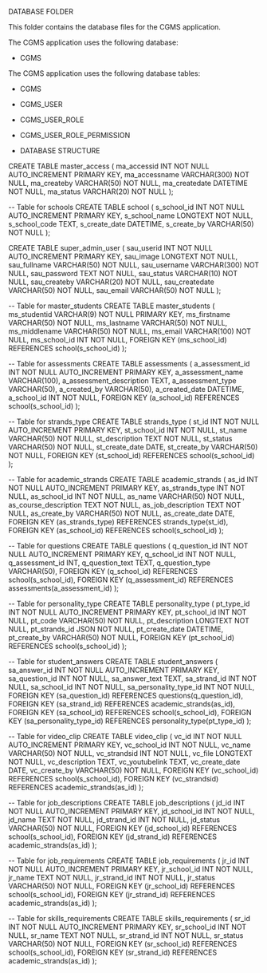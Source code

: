 DATABASE FOLDER

This folder contains the database files for the CGMS application.

The CGMS application uses the following database:

- CGMS

The CGMS application uses the following database tables:    

- CGMS
- CGMS_USER
- CGMS_USER_ROLE
- CGMS_USER_ROLE_PERMISSION



- DATABASE STRUCTURE


CREATE TABLE master_access (
    ma_accessid INT NOT NULL AUTO_INCREMENT PRIMARY KEY,
    ma_accessname VARCHAR(300) NOT NULL,
    ma_createby VARCHAR(50) NOT NULL,
    ma_createdate DATETIME NOT NULL,
    ma_status VARCHAR(20) NOT NULL
);

-- Table for schools
CREATE TABLE school (
    s_school_id INT NOT NULL AUTO_INCREMENT PRIMARY KEY,
    s_school_name LONGTEXT NOT NULL,
    s_school_code TEXT,
    s_create_date DATETIME,
    s_create_by VARCHAR(50) NOT NULL
);

CREATE TABLE super_admin_user (
    sau_userid INT NOT NULL AUTO_INCREMENT PRIMARY KEY,
    sau_image LONGTEXT NOT NULL,
    sau_fullname VARCHAR(50) NOT NULL,
    sau_username VARCHAR(300) NOT NULL,
    sau_password TEXT NOT NULL,
    sau_status VARCHAR(10) NOT NULL,
    sau_createby VARCHAR(20) NOT NULL,
    sau_createdate VARCHAR(50) NOT NULL,
    sau_email VARCHAR(50) NOT NULL
);

-- Table for master_students
CREATE TABLE master_students (
    ms_studentid VARCHAR(9) NOT NULL PRIMARY KEY,
    ms_firstname VARCHAR(50) NOT NULL,
    ms_lastname VARCHAR(50) NOT NULL,
    ms_middlename VARCHAR(50) NOT NULL,
    ms_email VARCHAR(100) NOT NULL,
    ms_school_id INT NOT NULL,
    FOREIGN KEY (ms_school_id) REFERENCES school(s_school_id)
);

-- Table for assessments
CREATE TABLE assessments (
    a_assessment_id INT NOT NULL AUTO_INCREMENT PRIMARY KEY,
    a_assessment_name VARCHAR(100),
    a_assessment_description TEXT,
    a_assessment_type VARCHAR(50),
    a_created_by VARCHAR(50),
    a_created_date DATETIME,
    a_school_id INT NOT NULL,
    FOREIGN KEY (a_school_id) REFERENCES school(s_school_id)
);

-- Table for strands_type
CREATE TABLE strands_type (
    st_id INT NOT NULL AUTO_INCREMENT PRIMARY KEY,
    st_school_id INT NOT NULL,
    st_name VARCHAR(50) NOT NULL,
    st_description TEXT NOT NULL,
    st_status VARCHAR(50) NOT NULL,
    st_create_date DATE,
    st_create_by VARCHAR(50) NOT NULL,
    FOREIGN KEY (st_school_id) REFERENCES school(s_school_id)
);

-- Table for academic_strands
CREATE TABLE academic_strands (
    as_id INT NOT NULL AUTO_INCREMENT PRIMARY KEY,
    as_strands_type INT NOT NULL,
    as_school_id INT NOT NULL,
    as_name VARCHAR(50) NOT NULL,
    as_course_description TEXT NOT NULL,
    as_job_description TEXT NOT NULL,
    as_create_by VARCHAR(50) NOT NULL,
    as_create_date DATE,
    FOREIGN KEY (as_strands_type) REFERENCES strands_type(st_id),
    FOREIGN KEY (as_school_id) REFERENCES school(s_school_id)
);

-- Table for questions
CREATE TABLE questions (
    q_question_id INT NOT NULL AUTO_INCREMENT PRIMARY KEY,
    q_school_id INT NOT NULL,
    q_assessment_id INT,
    q_question_text TEXT,
    q_question_type VARCHAR(50),
    FOREIGN KEY (q_school_id) REFERENCES school(s_school_id),
    FOREIGN KEY (q_assessment_id) REFERENCES assessments(a_assessment_id)
);


-- Table for personality_type
CREATE TABLE personality_type (
    pt_type_id INT NOT NULL AUTO_INCREMENT PRIMARY KEY,
    pt_school_id INT NOT NULL,
    pt_code VARCHAR(50) NOT NULL,
    pt_description LONGTEXT NOT NULL,
    pt_strands_id JSON NOT NULL,
    pt_create_date DATETIME,
    pt_create_by VARCHAR(50) NOT NULL,
    FOREIGN KEY (pt_school_id) REFERENCES school(s_school_id)
);

-- Table for student_answers
CREATE TABLE student_answers (
    sa_answer_id INT NOT NULL AUTO_INCREMENT PRIMARY KEY,
    sa_question_id INT NOT NULL,
    sa_answer_text TEXT,
    sa_strand_id INT NOT NULL,
    sa_school_id INT NOT NULL,
    sa_personality_type_id INT NOT NULL,
    FOREIGN KEY (sa_question_id) REFERENCES questions(q_question_id),
    FOREIGN KEY (sa_strand_id) REFERENCES academic_strands(as_id),
    FOREIGN KEY (sa_school_id) REFERENCES school(s_school_id),
    FOREIGN KEY (sa_personality_type_id) REFERENCES personality_type(pt_type_id)
);

-- Table for video_clip
CREATE TABLE video_clip (
    vc_id INT NOT NULL AUTO_INCREMENT PRIMARY KEY,
    vc_school_id INT NOT NULL,
    vc_name VARCHAR(50) NOT NULL,
    vc_strandsid INT NOT NULL,
    vc_file LONGTEXT NOT NULL,
    vc_description TEXT,
    vc_youtubelink TEXT,
    vc_create_date DATE,
    vc_create_by VARCHAR(50) NOT NULL,
    FOREIGN KEY (vc_school_id) REFERENCES school(s_school_id),
    FOREIGN KEY (vc_strandsid) REFERENCES academic_strands(as_id)
);

-- Table for job_descriptions
CREATE TABLE job_descriptions (
    jd_id INT NOT NULL AUTO_INCREMENT PRIMARY KEY,
    jd_school_id INT NOT NULL,
    jd_name TEXT NOT NULL,
    jd_strand_id INT NOT NULL,
    jd_status VARCHAR(50) NOT NULL,
    FOREIGN KEY (jd_school_id) REFERENCES school(s_school_id),
    FOREIGN KEY (jd_strand_id) REFERENCES academic_strands(as_id)
);

-- Table for job_requirements
CREATE TABLE job_requirements (
    jr_id INT NOT NULL AUTO_INCREMENT PRIMARY KEY,
    jr_school_id INT NOT NULL,
    jr_name TEXT NOT NULL,
    jr_strand_id INT NOT NULL,
    jr_status VARCHAR(50) NOT NULL,
    FOREIGN KEY (jr_school_id) REFERENCES school(s_school_id),
    FOREIGN KEY (jr_strand_id) REFERENCES academic_strands(as_id)
);

-- Table for skills_requirements
CREATE TABLE skills_requirements (
    sr_id INT NOT NULL AUTO_INCREMENT PRIMARY KEY,
    sr_school_id INT NOT NULL,
    sr_name TEXT NOT NULL,
    sr_strand_id INT NOT NULL,
    sr_status VARCHAR(50) NOT NULL,
    FOREIGN KEY (sr_school_id) REFERENCES school(s_school_id),
    FOREIGN KEY (sr_strand_id) REFERENCES academic_strands(as_id)
);
